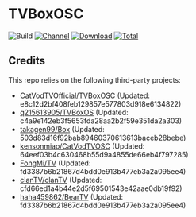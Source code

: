# TVBoxOSC

![Build](https://shields.io/github/workflow/status/o0HalfLife0o/TVBoxOSC/Test?logo=github&label=Build)
[![Channel](https://img.shields.io/badge/Follow-Telegram-blue.svg?logo=telegram)](https://t.me/TVBoxOSC)
[![Download](https://img.shields.io/github/v/release/o0HalfLife0o/TVBoxOSC?color=orange&logoColor=orange&label=Download&logo=DocuSign)](https://github.com/wen512/TVBoxOSC/releases/latest) 
[![Total](https://shields.io/github/downloads/wen512/TVBoxOSC/total?logo=Bookmeter&label=Counts&logoColor=yellow&color=yellow)](https://github.com/wen512/TVBoxOSC/releases)

## Credits
This repo relies on the following third-party projects:
- [CatVodTVOfficial/TVBoxOSC](https://github.com/CatVodTVOfficial/TVBoxOSC) (Updated: e8c12d2bf408feb129857e577803d918e6134822)
- [q215613905/TVBoxOS](https://github.com/q215613905/TVBoxOS) (Updated: c4a9e142eb3f5653fda28aa2b2f59e351da2a303)
- [takagen99/Box](https://github.com/takagen99/Box) (Updated: 503d83d16f92bab89460370613613baceb28bebe)
- [kensonmiao/CatVodTVOSC](https://github.com/kensonmiao/CatVodTVOSC) (Updated: 64eef03b4c630468b55d9a4855de66eb4f797285)
- [FongMi/TV](https://github.com/FongMi/TV) (Updated: fd3387b6b21867d4bdd0e913b477eb3a2a095ee4)
- [clanTV/clanTV](https://github.com/clanTV/clanTV) (Updated: cfd66ed1a4b44e2d5f69501543e42aae0db19f92)
- [haha459862/BearTV](https://github.com/haha459862/BearTV) (Updated: fd3387b6b21867d4bdd0e913b477eb3a2a095ee4)

